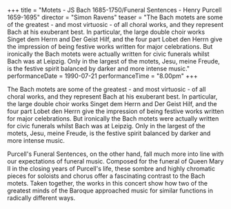 +++
title = "Motets - JS Bach 1685-1750/Funeral Sentences - Henry Purcell 1659-1695"
director = "Simon Ravens"
teaser = "The Bach motets are some of the greatest - and most virtuosic - of all choral works, and they represent Bach at his exuberant best. In particular, the large double choir works Singet dem Herrn and Der Geist Hilf, and the four part Lobet den Herrn give the impression of being festive works written for major celebrations. But ironically the Bach motets were actually written for civic funerals whilst Bach was at Leipzig. Only in the largest of the motets, Jesu, meine Freude, is the festive spirit balanced by darker and more intense music."
performanceDate = 1990-07-21
performanceTime = "8.00pm"
+++

The Bach motets are some of the greatest - and most virtuosic - of all choral works, and they represent Bach at his exuberant best. In particular, the large double choir works Singet dem Herrn and Der Geist Hilf, and the four part Lobet den Herrn give the impression of being festive works written for major celebrations. But ironically the Bach motets were actually written for civic funerals whilst Bach was at Leipzig. Only in the largest of the motets, Jesu, meine Freude, is the festive spirit balanced by darker and more intense music.


Purcell's Funeral Sentences, on the other hand, fall much more into line with our expectations of funeral music. Composed for the funeral of Queen Mary II in the closing years of Purcell's life, these sombre and highly chromatic pieces for soloists and chorus offer a fascinating contrast to the Bach motets. Taken together, the works in this concert show how two of the greatest minds of the Baroque approached music for similar functions in radically different ways.
